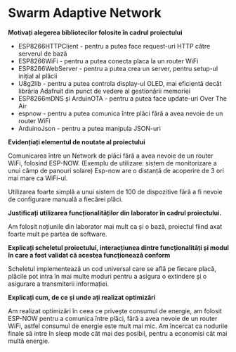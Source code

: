 # Swarm Adaptive Network

**Motivați alegerea bibliotecilor folosite în cadrul proiectului**

-   ESP8266HTTPClient - pentru a putea face request-uri HTTP către serverul de bază
-   ESP8266WiFi - pentru a putea conecta placa la un router WiFi
-   ESP8266WebServer - pentru a putea crea un server, pentru setup-ul inițial al plăcii
-   U8g2lib - pentru a putea controla display-ul OLED, mai eficientă decât librăria Adafruit din punct de vedere al gestionării memoriei
-   ESP8266mDNS și ArduinOTA - pentru a putea face update-uri Over The Air
-   espnow - pentru a putea comunica între plăci fără a avea nevoie de un router WiFi
-   ArduinoJson - pentru a putea manipula JSON-uri

**Evidențiați elementul de noutate al proiectului**

Comunicarea între un Network de plăci fără a avea nevoie de un router WiFi, folosind ESP-NOW. (Exemplu de utilizare: sistem de monitorizare a unui câmp de panouri solare)
Esp-now are o distanță de acoperire de 3 ori mai mare ca WiFi-ul.

Utilizarea foarte simplă a unui sistem de 100 de dispozitive fără a fi nevoie de configurare manuală a fiecărei plăci.

**Justificați utilizarea funcționalităților din laborator în cadrul proiectului.**

Am folosit noțiunile din laborator mai mult ca și o bază, proiectul fiind axat foarte mult pe partea de software.

**Explicați scheletul proiectului, interacțiunea dintre funcționalități și modul în care a fost validat că acestea funcționează conform**

Scheletul implementează un cod universal care se află pe fiecare placă, plăcile pot intra în mai multe moduri pentru a asigura o extindere și o asigurare a transmiterii informației.

**Explicați cum, de ce și unde ați realizat optimizări**

Am realizat optimizări în ceea ce privește consumul de energie, am folosit ESP-NOW pentru a comunica între plăci, fără a avea nevoie de un router WiFi, astfel consumul de energie este mult mai mic.
Am încercat ca nodurile finale să intre în sleep mode cât mai des posibil, pentru a economisi cât mai multă energie.
